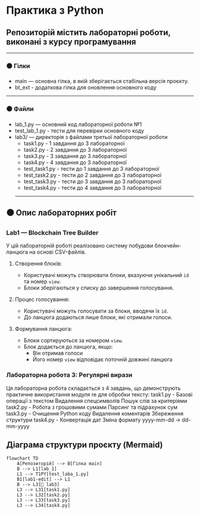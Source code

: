 # Практика з Python  
## Репозиторій містить лабораторні роботи, виконані з курсу програмування

---

### ⚫️ Гілки

- main — основна гілка, в якій зберігається стабільна версія проєкту.  
- bt_ext - додаткова гілка для оновлення основного коду
---

### ⚫️ Файли
- lab_1.py — основний код лабораторної роботи №1
- test_lab_1.py - тести для перевірки основного коду  
- lab3/ — директорія з файлами третьої лабораторної роботи
  - task1.py - 1 завдання до 3 лабораторної
  - task2.py - 2 завдання до 3 лабораторної
  - task3.py - 3 завдання до 3 лабораторної
  - task4.py - 4 завдання до 3 лабораторної
  - test_task1.py - тести до 1 завдання до 3 лабораторної
  - test_task2.py - тести до 2 завдання до 3 лабораторної
  - test_task3.py - тести до 3 завдання до 3 лабораторної
  - test_task4.py - тести до 4 завдання до 3 лабораторної
  ---

## ⚫️ Опис лабораторних робіт

### Lab1 — Blockchain Tree Builder

У цій лабораторній роботі реалізовано систему побудови блокчейн-ланцюга на основі CSV-файлів.
1. Створення блоків:
   - Користувачі можуть створювати блоки, вказуючи унікальний `id` та номер `view`.
   - Блоки зберігаються у списку до завершення голосування.

2. Процес голосування:
   - Користувачі можуть голосувати за блоки, вводячи їх `id`.
   - До ланцюга додаються лише блоки, які отримали голоси.

3. Формування ланцюга:
   - Блоки сортируються за номером `view`.
   - Блок додається до ланцюга, якщо:
     - Він отримав голоси
     - Його номер `view` відповідає поточній довжині ланцюга


 ### Лабораторна робота 3: Регулярні вирази
Ця лабораторна робота складається з 4 завдань, що демонструють практичне використання модуля re для обробки тексту:
task1.py - Базові операції з текстом
Видалення спецсимволів
Пошук слів за критеріями
task2.py - Робота з грошовими сумами
Парсинг та підрахунок сум
task3.py - Очищення Python коду
Видалення коментарів
Збереження структури
task4.py - Конвертація дат
Зміна формату yyyy-mm-dd → dd-mm-yyyy

##  Діаграма структури проєкту (Mermaid)

```mermaid
flowchart TD
    A[Репозиторій] --> B[Гілка main]
    B --> L1[lab_1]
    L1 --> T1PY[test_laba_1.py]
    B1[lab1-edit] --> L1
    B --> L3[📁 lab3]
    L3 --> L31[task1.py]
    L3 --> L32[task2.py]
    L3 --> L33[task3.py]
    L3 --> L34[task4.py]
